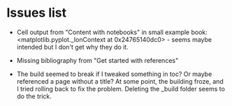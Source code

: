 # Issues list

- Cell output from "Content with notebooks" in small example book:
<matplotlib.pyplot._IonContext at 0x24765140dc0>  - seems maybe intended but I don't get why they do it.

- Missing bibliography from "Get started with references"

- The build seemed to break if I tweaked something in toc?  Or maybe referenced a page without a title?  At some point, the building froze, and I tried rolling back to fix the problem.  Deleting the _build folder seems to do the trick.